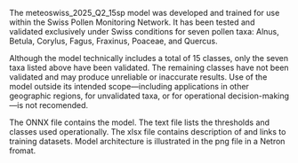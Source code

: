The meteoswiss_2025_Q2_15sp model was developed and trained for use within the Swiss Pollen Monitoring Network. It has been tested and validated exclusively under Swiss conditions for seven pollen taxa: Alnus, Betula, Corylus, Fagus, Fraxinus, Poaceae, and Quercus.

Although the model technically includes a total of 15 classes, only the seven taxa listed above have been validated. The remaining classes have not been validated and may produce unreliable or inaccurate results.
Use of the model outside its intended scope—including applications in other geographic regions, for unvalidated taxa, or for operational decision-making—is not recomended.

The ONNX file contains the model. The text file lists the thresholds and classes used operationally. The xlsx file contains description of and links to training datasets. Model architecture is illustrated in the png file in a Netron fromat.


